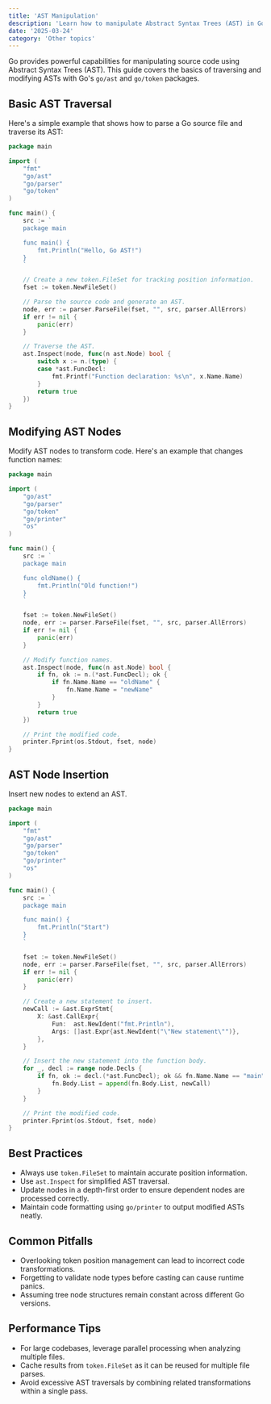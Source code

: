 ```yaml
---
title: 'AST Manipulation'
description: 'Learn how to manipulate Abstract Syntax Trees (AST) in Go using the go/ast and go/token packages'
date: '2025-03-24'
category: 'Other topics'
---
```


Go provides powerful capabilities for manipulating source code using Abstract Syntax Trees (AST). This guide covers the basics of traversing and modifying ASTs with Go's `go/ast` and `go/token` packages.

## Basic AST Traversal

Here's a simple example that shows how to parse a Go source file and traverse its AST:

```go
package main

import (
	"fmt"
	"go/ast"
	"go/parser"
	"go/token"
)

func main() {
	src := `
	package main

	func main() {
		fmt.Println("Hello, Go AST!")
	}
	`

	// Create a new token.FileSet for tracking position information.
	fset := token.NewFileSet()

	// Parse the source code and generate an AST.
	node, err := parser.ParseFile(fset, "", src, parser.AllErrors)
	if err != nil {
		panic(err)
	}

	// Traverse the AST.
	ast.Inspect(node, func(n ast.Node) bool {
		switch x := n.(type) {
		case *ast.FuncDecl:
			fmt.Printf("Function declaration: %s\n", x.Name.Name)
		}
		return true
	})
}
```

## Modifying AST Nodes

Modify AST nodes to transform code. Here's an example that changes function names:

```go
package main

import (	
	"go/ast"
	"go/parser"
	"go/token"
	"go/printer"
	"os"
)

func main() {
	src := `
	package main

	func oldName() {
		fmt.Println("Old function!")
	}
	`

	fset := token.NewFileSet()
	node, err := parser.ParseFile(fset, "", src, parser.AllErrors)
	if err != nil {
		panic(err)
	}

	// Modify function names.
	ast.Inspect(node, func(n ast.Node) bool {
		if fn, ok := n.(*ast.FuncDecl); ok {
			if fn.Name.Name == "oldName" {
				fn.Name.Name = "newName"
			}
		}
		return true
	})

	// Print the modified code.
	printer.Fprint(os.Stdout, fset, node)
}
```

## AST Node Insertion

Insert new nodes to extend an AST.

```go
package main

import (
	"fmt"
	"go/ast"
	"go/parser"
	"go/token"
	"go/printer"
	"os"
)

func main() {
	src := `
	package main

	func main() {
		fmt.Println("Start")
	}
	`

	fset := token.NewFileSet()
	node, err := parser.ParseFile(fset, "", src, parser.AllErrors)
	if err != nil {
		panic(err)
	}

	// Create a new statement to insert.
	newCall := &ast.ExprStmt{
		X: &ast.CallExpr{
			Fun:  ast.NewIdent("fmt.Println"),
			Args: []ast.Expr{ast.NewIdent("\"New statement\"")},
		},
	}

	// Insert the new statement into the function body.
	for _, decl := range node.Decls {
		if fn, ok := decl.(*ast.FuncDecl); ok && fn.Name.Name == "main" {
			fn.Body.List = append(fn.Body.List, newCall)
		}
	}

	// Print the modified code.
	printer.Fprint(os.Stdout, fset, node)
}
```

## Best Practices

- Always use `token.FileSet` to maintain accurate position information.
- Use `ast.Inspect` for simplified AST traversal.
- Update nodes in a depth-first order to ensure dependent nodes are processed correctly.
- Maintain code formatting using `go/printer` to output modified ASTs neatly.

## Common Pitfalls

- Overlooking token position management can lead to incorrect code transformations.
- Forgetting to validate node types before casting can cause runtime panics.
- Assuming tree node structures remain constant across different Go versions.

## Performance Tips

- For large codebases, leverage parallel processing when analyzing multiple files.
- Cache results from `token.FileSet` as it can be reused for multiple file parses.
- Avoid excessive AST traversals by combining related transformations within a single pass.